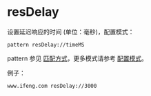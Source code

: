 # resDelay

设置延迟响应的时间 (单位：毫秒)，配置模式：

	pattern resDelay://timeMS

pattern 参见 [匹配方式](pattern.md)，更多模式请参考 [配置模式](mode.md)。

例子：

	www.ifeng.com resDelay://3000
